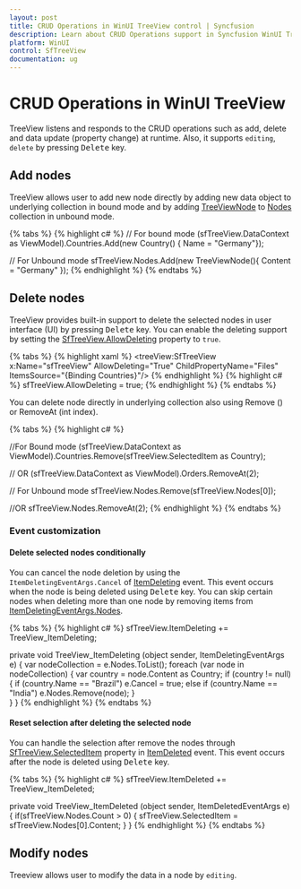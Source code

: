 ```yaml
---
layout: post
title: CRUD Operations in WinUI TreeView control | Syncfusion
description: Learn about CRUD Operations support in Syncfusion WinUI TreeView control and more details.
platform: WinUI
control: SfTreeView
documentation: ug
---
```


# CRUD Operations in WinUI TreeView

TreeView listens and responds to the CRUD operations such as add, delete and data update (property change) at runtime. Also, it supports `editing`, `delete` by pressing <kbd>Delete</kbd> key.

## Add nodes

TreeView allows user to add new node directly by adding new data object to underlying collection in bound mode and by adding [TreeViewNode](https://help.syncfusion.com/cr/winui/Syncfusion.UI.Xaml.TreeView.TreeViewNode.html) to [Nodes](https://help.syncfusion.com/cr/winui/Syncfusion.UI.Xaml.TreeView.SfTreeView.html#Syncfusion_UI_Xaml_TreeView_SfTreeView_Nodes) collection in unbound mode.

{% tabs %}
{% highlight c# %}
// For bound mode
(sfTreeView.DataContext as ViewModel).Countries.Add(new Country() { Name = "Germany"});

// For Unbound mode
sfTreeView.Nodes.Add(new TreeViewNode(){ Content = "Germany" });
{% endhighlight %}
{% endtabs %}

## Delete nodes

TreeView provides built-in support to delete the selected nodes in user interface (UI) by pressing <kbd>Delete</kbd> key. You can enable the deleting support by setting the [SfTreeView.AllowDeleting](https://help.syncfusion.com/cr/winui/Syncfusion.UI.Xaml.TreeView.SfTreeView.html#Syncfusion_UI_Xaml_TreeView_SfTreeView_AllowDeleting) property to `true`.

{% tabs %}
{% highlight xaml %}
<treeView:SfTreeView  
                x:Name="sfTreeView" 
				AllowDeleting="True"
				ChildPropertyName="Files"
                ItemsSource="{Binding Countries}"/>
{% endhighlight %}
{% highlight c# %}
sfTreeView.AllowDeleting = true;
{% endhighlight %}
{% endtabs %}

You can delete node directly in underlying collection also using Remove () or RemoveAt (int index).

{% tabs %}
{% highlight c# %}

//For Bound mode
(sfTreeView.DataContext as ViewModel).Countries.Remove(sfTreeView.SelectedItem as Country);

// OR
(sfTreeView.DataContext as ViewModel).Orders.RemoveAt(2);

// For Unbound mode
sfTreeView.Nodes.Remove(sfTreeView.Nodes[0]);

//OR
sfTreeView.Nodes.RemoveAt(2);
{% endhighlight %}
{% endtabs %}

### Event customization

#### Delete selected nodes conditionally

You can cancel the node deletion by using the `ItemDeletingEventArgs.Cancel` of [ItemDeleting](https://help.syncfusion.com/cr/winui/Syncfusion.UI.Xaml.TreeView.SfTreeView.html#Syncfusion_UI_Xaml_TreeView_SfTreeView_ItemDeleting) event. This event occurs when the node is being deleted using <kbd>Delete</kbd> key. You can skip certain nodes when deleting more than one node by removing items from [ItemDeletingEventArgs.Nodes](https://help.syncfusion.com/cr/winui/Syncfusion.UI.Xaml.TreeView.ItemDeletingEventArgs.html#Syncfusion_UI_Xaml_TreeView_ItemDeletingEventArgs_Nodes).

{% tabs %}
{% highlight c# %}
sfTreeView.ItemDeleting += TreeView_ItemDeleting;

private void TreeView_ItemDeleting (object sender, ItemDeletingEventArgs e)
{
    var nodeCollection = e.Nodes.ToList();
    foreach (var node in nodeCollection)
    {
        var country = node.Content as Country;
        if (country != null)
        {
            if (country.Name == "Brazil")
                e.Cancel = true;
            else if (country.Name == "India")
                e.Nodes.Remove(node);
        }        
    }
}
{% endhighlight %}
{% endtabs %}


#### Reset selection after deleting the selected node

You can handle the selection after remove the nodes through [SfTreeView.SelectedItem](https://help.syncfusion.com/cr/winui/Syncfusion.UI.Xaml.TreeView.SfTreeView.html#Syncfusion_UI_Xaml_TreeView_SfTreeView_SelectedItem) property in [ItemDeleted](https://help.syncfusion.com/cr/winui/Syncfusion.UI.Xaml.TreeView.SfTreeView.html#Syncfusion_UI_Xaml_TreeView_SfTreeView_ItemDeleted) event. This event occurs after the node is deleted using <kbd>Delete</kbd> key.

{% tabs %}
{% highlight c# %}
sfTreeView.ItemDeleted += TreeView_ItemDeleted;

private void TreeView_ItemDeleted (object sender, ItemDeletedEventArgs e)
{
    if(sfTreeView.Nodes.Count > 0)
    {
        sfTreeView.SelectedItem = sfTreeView.Nodes[0].Content;
    }
}
{% endhighlight %}
{% endtabs %}

## Modify nodes

Treeview allows user to modify the data in a node by `editing`.

